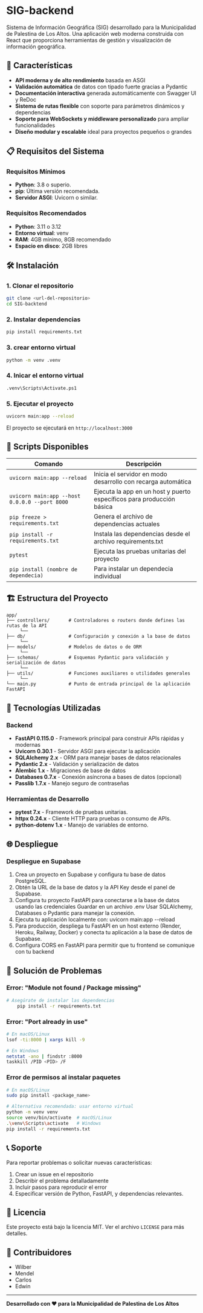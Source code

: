 # SIG-backend

Sistema de Información Geográfica (SIG) desarrollado para la Municipalidad de Palestina de Los Altos. Una aplicación web moderna construida con React que proporciona herramientas de gestión y visualización de información geográfica.

## 🚀 Características

- **API moderna y de alto rendimiento** basada en ASGI
- **Validación automática** de datos con tipado fuerte gracias a Pydantic
- **Documentación interactiva** generada automáticamente con Swagger UI y ReDoc
- **Sistema de rutas flexible** con soporte para parámetros dinámicos y dependencias
- **Soporte para WebSockets y middleware personalizado** para ampliar funcionalidades
- **Diseño modular y escalable** ideal para proyectos pequeños o grandes

## 📋 Requisitos del Sistema

### Requisitos Mínimos
- **Python**: 3.8 o superio.
- **pip**: Última versión recomendada.
- **Servidor ASGI**: Uvicorn o similar.

### Requisitos Recomendados
- **Python**: 3.11 o 3.12
- **Entorno virtual**: venv
- **RAM**: 4GB mínimo, 8GB recomendado
- **Espacio en disco**: 2GB libres

## 🛠️ Instalación

### 1. Clonar el repositorio
```bash
git clone <url-del-repositorio>
cd SIG-backtend
```

### 2. Instalar dependencias
```bash
pip install requirements.txt
```

### 3. crear entorno virtual
```bash
python -m venv .venv 
```

### 4. Inicar el entorno virtual
```bash
.venv\Scripts\Activate.ps1
```

### 5. Ejecutar el proyecto
```bash 
uvicorn main:app --reload
```
El proyecto se ejecutará en `http://localhost:3000`

## 📜 Scripts Disponibles

| Comando | Descripción |
|---------|-------------|
| `uvicorn main:app --reload` | Inicia el servidor en modo desarrollo con recarga automática |
| `uvicorn main:app --host 0.0.0.0 --port 8000` | Ejecuta la app en un host y puerto específicos para producción básica |
| `pip freeze > requirements.txt` | Genera el archivo de dependencias actuales |
| `pip install -r requirements.txt` | Instala las dependencias desde el archivo requirements.txt |
| `pytest` | Ejecuta las pruebas unitarias del proyecto |
| `pip install (nombre de dependecia)` | Para instalar un dependecia individual |



## 🏗️ Estructura del Proyecto

```
app/
├── controllers/       # Controladores o routers donde defines las rutas de la API
     └──
├── db/                # Configuración y conexión a la base de datos
     └──
├── models/            # Modelos de datos o de ORM
     └──
├── schemas/           # Esquemas Pydantic para validación y serialización de datos
     └──
├── utils/             # Funciones auxiliares o utilidades generales
     └──
└── main.py            # Punto de entrada principal de la aplicación FastAPI
```

## 🎨 Tecnologías Utilizadas

### Backend
- **FastAPI 0.115.0** - Framework principal para construir APIs rápidas y modernas
- **Uvicorn 0.30.1** - Servidor ASGI para ejecutar la aplicación
- **SQLAlchemy 2.x** - ORM para manejar bases de datos relacionales
- **Pydantic 2.x** - Validación y serialización de datos
- **Alembic 1.x** - Migraciones de base de datos
- **Databases 0.7.x** - Conexión asíncrona a bases de datos (opcional)
- **Passlib 1.7.x** - Manejo seguro de contraseñas

### Herramientas de Desarrollo
- **pytest 7.x** - Framework de pruebas unitarias.
- **httpx 0.24.x** - Cliente HTTP para pruebas o consumo de APIs.
- **python-dotenv 1.x** - Manejo de variables de entorno.

## 🌐 Despliegue

### Despliegue en Supabase
1. Crea un proyecto en Supabase y configura tu base de datos PostgreSQL.
2. Obtén la URL de la base de datos y la API Key desde el panel de Supabase.
3. Configura tu proyecto FastAPI para conectarse a la base de datos usando las credenciales
    Guardar en un archivo .env
    Usar SQLAlchemy, Databases o Pydantic para manejar la conexión.
4. Ejecuta tu aplicación localmente con: uvicorn main:app --reload
5. Para producción, despliega tu FastAPI en un host externo (Render, Heroku, Railway, Docker) y conecta tu aplicación a la base de datos de Supabase.
6. Configura CORS en FastAPI para permitir que tu frontend se comunique con tu backend

## 🐛 Solución de Problemas

### Error: "Module not found / Package missing"
```bash
# Asegúrate de instalar las dependencias
    pip install -r requirements.txt

```

### Error: "Port already in use"
```bash
# En macOS/Linux
lsof -ti:8000 | xargs kill -9

# En Windows
netstat -ano | findstr :8000
taskkill /PID <PID> /F

```

### Error de permisos al instalar paquetes
```bash
# En macOS/Linux
sudo pip install <package_name>

# Alternativa recomendada: usar entorno virtual
python -m venv venv
source venv/bin/activate  # macOS/Linux
.\venv\Scripts\activate   # Windows
pip install -r requirements.txt
```

## 📞 Soporte

Para reportar problemas o solicitar nuevas características:
1. Crear un issue en el repositorio
2. Describir el problema detalladamente
3. Incluir pasos para reproducir el error
4. Especificar versión de Python, FastAPI, y dependencias relevantes.

## 📄 Licencia

Este proyecto está bajo la licencia MIT. Ver el archivo `LICENSE` para más detalles.

## 👥 Contribuidores

- Wilber
- Mendel  
- Carlos
- Edwin

---

**Desarrollado con ❤️ para la Municipalidad de Palestina de Los Altos**
